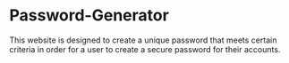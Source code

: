 # Password-Generator

This website is designed to create a unique password that meets certain criteria in order for a user to create a secure password for their accounts. 